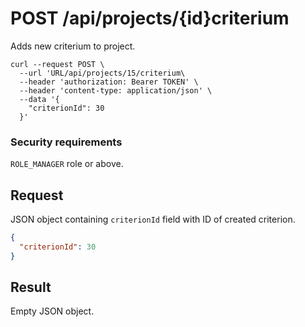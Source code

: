 # POST /api/projects/{id}criterium

Adds new criterium to project.

```
curl --request POST \
  --url 'URL/api/projects/15/criterium\
  --header 'authorization: Bearer TOKEN' \
  --header 'content-type: application/json' \
  --data '{
	"criterionId": 30
  }'
```

### Security requirements
`ROLE_MANAGER` role or above.

## Request
JSON object containing `criterionId` field with ID of created criterion.
```json
{
  "criterionId": 30
}
```

## Result
Empty JSON object.
